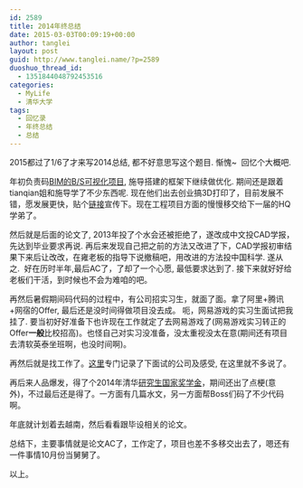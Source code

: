 ```yaml
---
id: 2589
title: 2014年终总结
date: 2015-03-03T00:09:19+00:00
author: tanglei
layout: post
guid: http://www.tanglei.name/?p=2589
duoshuo_thread_id:
  - 1351844048792453516
categories:
  - MyLife
  - 清华大学
tags:
  - 回忆录
  - 年终总结
  - 总结
---
```

2015都过了1/6了才来写2014总结, 都不好意思写这个题目. 惭愧~  回忆个大概吧.

年初负责码[BIM的B/S可视化项目](http://nebula.gems8.com/home/bimembedsample), 施导搭建的框架下继续做优化. 期间还是跟着tianqian姐和施导学了不少东西呢. 现在他们出去创业搞3D打印了，目前发展不错，愿发展更快，贴个[链接](http://cybo3d.com/)宣传下。现在工程项目方面的慢慢移交给下一届的HQ学弟了。

然后就是后面的论文了, 2013年投了个水会还被拒绝了，遂改成中文投CAD学报，先达到毕业要求再说. 再后来发现自己把之前的方法又改进了下，CAD学报初审结果下来后让改改，在雍老板的指导下说撤稿吧，用改进的方法投中国科学. 遂从之.  好在历时半年,最后AC了，了却了一个心愿, 最低要求达到了. 接下来就好好给老板们干活，到时候也不会为难咱的吧。

再然后暑假期间码代码的过程中，有公司招实习生，就面了面。拿了阿里+腾讯+网宿的Offer, 最后还是没时间得做项目没去成。 呃，网易游戏的实习生面试把我挂了. 要当初好好准备下也许现在工作就定了去网易游戏了(网易游戏实习转正的Offer**一般**比校招高)。也怪自己对实习没准备，没太重视没太在意(期间还有项目去清软英泰坐班啊，也没时间啊)。

再然后就是找工作了。[这里](/blog/the-first-accepted-offer-in-life.html)专门记录了下面试的公司及感受, 在这里就不多说了。

再后来人品爆发，得了个2014年清华[研究生国家奖学金](http://yjsy.cic.tsinghua.edu.cn/download.jsp?attachSeq=6570)，期间还出了点梗(意外)，不过最后还是得了。一方面有几篇水文，另一方面帮Boss们码了不少代码啊。

年底就计划着去越南，然后看看跟毕设相关的论文。

总结下，主要事情就是论文AC了，工作定了，项目也差不多移交出去了，嗯还有一件事情10月份当舅舅了。

以上。
